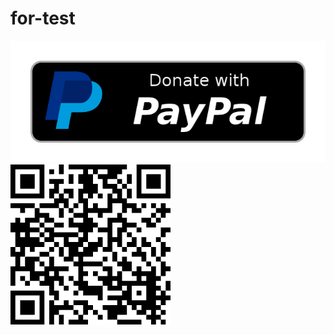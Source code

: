# for-test

<a href="[http://example.com](https://www.paypal.com/donate/?hosted_button_id=6JVBCB3XTATYE" target="_blank">
    <img src="https://raw.githubusercontent.com/magefast/for-test/refs/heads/main/paypal-donate-button.png" alt="Donate with PayPal" />
    <br>
    <img src="https://raw.githubusercontent.com/magefast/for-test/refs/heads/main/qr-paypal.png" alt="Donate with PayPal" />
</a>
